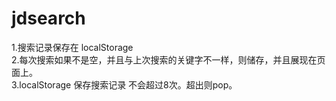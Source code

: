 # jdsearch

1.搜索记录保存在 localStorage <br />
2.每次搜索如果不是空，并且与上次搜索的关键字不一样，则储存，并且展现在页面上。<br /> 
3.localStorage 保存搜索记录 不会超过8次。超出则pop。
